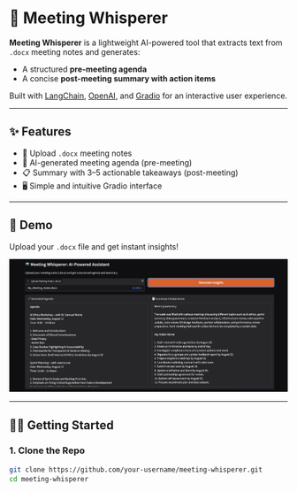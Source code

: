 
# 🤖 Meeting Whisperer

**Meeting Whisperer** is a lightweight AI-powered tool that extracts text from `.docx` meeting notes and generates:
- A structured **pre-meeting agenda**
- A concise **post-meeting summary with action items**

Built with [LangChain](https://www.langchain.com/), [OpenAI](https://platform.openai.com/), and [Gradio](https://www.gradio.app/) for an interactive user experience.

---

## ✨ Features

- 📄 Upload `.docx` meeting notes
- 🧠 AI-generated meeting agenda (pre-meeting)
- 📋 Summary with 3–5 actionable takeaways (post-meeting)
- 🖥️ Simple and intuitive Gradio interface

---

## 🚀 Demo

Upload your `.docx` file and get instant insights!

<img width="1409" alt="Screenshot 2025-08-01 at 10 39 33 PM" src="Screenshot 2025-08-01 at 10.39.33 PM.png">


---

## 🧑‍💻 Getting Started

### 1. Clone the Repo
```bash
git clone https://github.com/your-username/meeting-whisperer.git
cd meeting-whisperer
